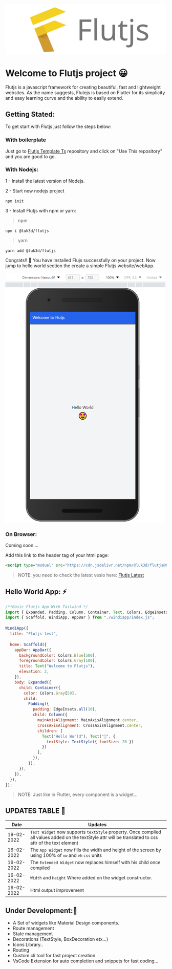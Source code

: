 ![Flutjs Logo](./Logo.svg)

# Welcome to Flutjs project 😀

Flutjs is a javascript framework for creating beautiful, fast and lightweight websites.
As the name suggests, Flutejs is based on Flutter for its simplicity and easy learning curve and the ability to easily extend.

## Getting Stated:

To get start with Flutjs just follow the steps below:

### With boilerplate

Just go to [Flutjs Template Ts](https://github.com/LUK3D/flutjs-template-ts) repository and click on "Use This repository" and you are good to go.


### With Nodejs:

1 - Install the latest version of Nodejs.

2 - Start new nodejs project

  `npm init`

3 - Install Flutjs with npm or yarn:

>npm

`npm i @luk3d/flutjs`
>yarn

`yarn add @luk3d/flutjs`

Congrats!! 🎉 You have Installed Flujs successfully on your project. Now jump to hello world section the create a simple Flutjs website/webApp.


<img src="./docs/screenshots/flutjs_helloworld_app.png" width="500px">




### On Browser:

Coming soon....

Add this link to the header tag of your html page:
```html
<script type="moduel" src="https://cdn.jsdelivr.net/npm/@luk3d/flutjs@0.2.0/dist/flutjs.min.js"></script>
```
>NOTE: you need to check the latest vesio here:
[Flutjs Latest](https://www.jsdelivr.com/package/npm/@luk3d/flutjs?path=dist)


## Hello World App: ⚡

```js
/**Basic Flutjs App With Tailwind */
import { Expanded, Padding, Column, Container, Text, Colors, EdgeInsets, MainAxisAlignment, CrossAxisAlignment, TextStyle } from "./index.js";
import { Scaffold, WindiApp, AppBar } from "./windiapp/index.js";

WindiApp({
  title: "Flutjs test",

  home: Scaffold({
    appBar: AppBar({
      backgroundColor: Colors.Blue[500],
      foregroundColor: Colors.Gray[100],
      title: Text("Welcome to Flutjs"),
      elevation: 2,
    }),
    body: Expanded({
      child: Container({
        color: Colors.Gray[50],
        child:
          Padding({
            padding: EdgeInsets.all(10),
            child: Column({
              mainAxisAlignment: MainAxisAlignment.center,
              crossAxisAlignment: CrossAxisAlignment.center,
              children: [
                Text("Hello World"), Text("🤩", {
                  textStyle: TextStyle({ fontSize: 20 })
                })
              ],
            }),
          }),
      }),
    }),
  }),
});
```

> NOTE: Just like in Flutter, every component is a widget...



## UPDATES TABLE 🚀

Date | Updates|
-|-|
 19-02-2022| `Text Widget` now supports `textStyle` property. Once compiled all values added on the textStyle attr will be translated to css attr of the text element |
 16-02-2022| The `App Widget` now fills the width and height of the screen by using 100% of `vw` and `vh` `css` units |
 16-02-2022| The `Extended Widget` now replaces himself with his child once compiled |
 16-02-2022| `Width` and `Height`  Where added on the widget constructor. |
 16-02-2022| Html output improvement |

  

## Under Development:🚧

- A Set of widgets like Material Design components.
- Route management
- State management
- Decorations (TextStyle, BoxDecoration etx...)
- Icons Library..
- Routing
- Custom cli tool for fast project creation.
- VsCode Extension for auto completion and snippets for fast coding...
